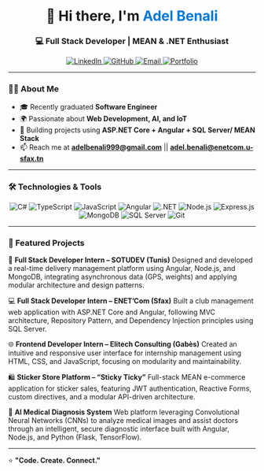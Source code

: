 <h1 align="center">👋 Hi there, I'm <span style="color:#0078D7;">Adel Benali</span></h1>
<h3 align="center">💻 Full Stack Developer | MEAN & .NET Enthusiast</h3>

<p align="center">
  <a href="https://www.linkedin.com/in/adel-benali" target="_blank">
    <img src="https://img.shields.io/badge/LinkedIn-0078D4?style=for-the-badge&logo=linkedin&logoColor=white" alt="LinkedIn" />
  </a>
  <a href="https://github.com/adelbenali" target="_blank">
    <img src="https://img.shields.io/badge/GitHub-181717?style=for-the-badge&logo=github&logoColor=white" alt="GitHub" />
  </a>
  <a href="mailto:adelbenali999@gmail.com">
    <img src="https://img.shields.io/badge/Email-D14836?style=for-the-badge&logo=gmail&logoColor=white" alt="Email" />
  </a>
  <a href="https://adel-bn06.github.io/portfolio/about" target="_blank">
    <img src="https://img.shields.io/badge/Portfolio-0A66C2?style=for-the-badge&logo=vercel&logoColor=white" alt="Portfolio" />
  </a>
</p>

---

### 👨‍💻 About Me
- 🎓 Recently graduated **Software Engineer**
- 🌍 Passionate about **Web Development, AI, and IoT**
- 🚀 Building projects using **ASP.NET Core + Angular + SQL Server/ MEAN Stack**
- 📫 Reach me at **adelbenali999@gmail.com** || **adel.benali@enetcom.u-sfax.tn**

---

### 🛠️ Technologies & Tools

<p align="center">
  <!-- Frontend -->
  <img src="https://img.shields.io/badge/C%23-239120?style=for-the-badge&logo=c-sharp&logoColor=white" alt="C#" />
  <img src="https://img.shields.io/badge/TypeScript-3178C6?style=for-the-badge&logo=typescript&logoColor=white" alt="TypeScript" />
  <img src="https://img.shields.io/badge/JavaScript-F7DF1E?style=for-the-badge&logo=javascript&logoColor=black" alt="JavaScript" />
  <img src="https://img.shields.io/badge/Angular-DD0031?style=for-the-badge&logo=angular&logoColor=white" alt="Angular" />
  
  <!-- Backend -->
  <img src="https://img.shields.io/badge/.NET-512BD4?style=for-the-badge&logo=dotnet&logoColor=white" alt=".NET" />
  <img src="https://img.shields.io/badge/Node.js-339933?style=for-the-badge&logo=node.js&logoColor=white" alt="Node.js" />
  <img src="https://img.shields.io/badge/Express.js-404D59?style=for-the-badge" alt="Express.js" />
  
  <!-- Database -->
  <img src="https://img.shields.io/badge/MongoDB-47A248?style=for-the-badge&logo=mongodb&logoColor=white" alt="MongoDB" />
  <img src="https://img.shields.io/badge/SQL%20Server-CC2927?style=for-the-badge&logo=microsoft-sql-server&logoColor=white" alt="SQL Server" />
  
  <!-- Tools -->
  <img src="https://img.shields.io/badge/Git-F05032?style=for-the-badge&logo=git&logoColor=white" alt="Git" />
</p>

---

### 🚀 Featured Projects
💼 **Full Stack Developer Intern – SOTUDEV (Tunis)**
Designed and developed a real-time delivery management platform using Angular, Node.js, and MongoDB, integrating asynchronous data (GPS, weights) and applying modular architecture and design patterns.

💻 **Full Stack Developer Intern – ENET’Com (Sfax)**
Built a club management web application with ASP.NET Core and Angular, following MVC architecture, Repository Pattern, and Dependency Injection principles using SQL Server.

🌐 **Frontend Developer Intern – Elitech Consulting (Gabès)**
Created an intuitive and responsive user interface for internship management using HTML, CSS, and JavaScript, focusing on modularity and maintainability.

🛍️ **Sticker Store Platform – “Sticky Ticky”**
Full-stack MEAN e-commerce application for sticker sales, featuring JWT authentication, Reactive Forms, custom directives, and a modular API-driven architecture.

🧠 **AI Medical Diagnosis System**
Web platform leveraging Convolutional Neural Networks (CNNs) to analyze medical images and assist doctors through an intelligent, secure diagnostic interface built with Angular, Node.js, and Python (Flask, TensorFlow).

---

⭐ **"Code. Create. Connect."**  
